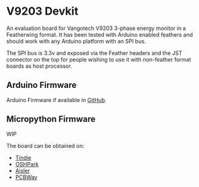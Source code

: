 # V9203 Devkit
An evaluation board for Vangotech V9203 3-phase energy monitor in a
Featherwing format. It has been tested with Arduino enabled feathers
and should work with any Arduino platform with an SPI bus.

The SPI bus is 3.3v and exposed via the Feather headers and the JST
connector on the top for people wishing to use it with non-feather
format boards as host processor.

## Arduino Firmware
Arduino Firmware if available in [GitHub]().

## Micropython Firmware
WIP

The board can be obtained on:

- [Tindie]()
- [OSHPark]()
- [Aisler]()
- [PCBWay]()